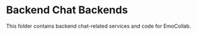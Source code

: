 # Backend Chat Backends

This folder contains backend chat-related services and code for EmoCollab.
